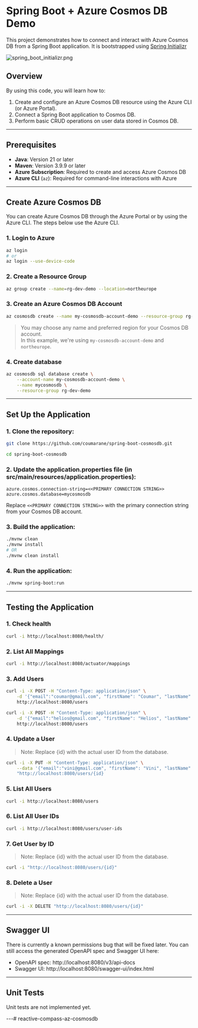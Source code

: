 # Spring Boot + Azure Cosmos DB Demo

This project demonstrates how to connect and interact with Azure Cosmos DB from a Spring Boot application. 
It is bootstrapped using [Spring Initializr](https://start.spring.io/)

![spring_boot_initializr.png](assets/spring_boot_initializr.png)

## Overview
By using this code, you will learn how to:

1. Create and configure an Azure Cosmos DB resource using the Azure CLI (or Azure Portal).
2. Connect a Spring Boot application to Cosmos DB.
3. Perform basic CRUD operations on user data stored in Cosmos DB.

---

## Prerequisites

- **Java**: Version 21 or later
- **Maven**: Version 3.9.9 or later
- **Azure Subscription**: Required to create and access Azure Cosmos DB
- **Azure CLI** (`az`): Required for command-line interactions with Azure

---
## Create Azure Cosmos DB

You can create Azure Cosmos DB through the Azure Portal or by using the Azure CLI. 
The steps below use the Azure CLI.

### 1. Login to Azure
```bash
az login
# or
az login --use-device-code
```

### 2. Create a Resource Group
```bash
az group create --name=rg-dev-demo --location=northeurope
```


### 3. Create an Azure Cosmos DB Account
```bash
az cosmosdb create --name my-cosmosdb-account-demo --resource-group rg-dev-demo
```
> You may choose any name and preferred region for your Cosmos DB account.  
> In this example, we're using `my-cosmosdb-account-demo` and `northeurope`.


### 4. Create database
```bash
az cosmosdb sql database create \
    --account-name my-cosmosdb-account-demo \
    --name mycosmosdb \
    --resource-group rg-dev-demo
```

---

## Set Up the Application
### 1. Clone the repository:

```bash
git clone https://github.com/coumarane/spring-boot-cosmosdb.git

cd spring-boot-cosmosdb
```
### 2. Update the application.properties file (in src/main/resources/application.properties):
```
azure.cosmos.connection-string=<<PRIMARY CONNECTION STRING>>
azure.cosmos.database=mycosmosdb
```

Replace `<<PRIMARY CONNECTION STRING>>` with the primary connection string from your Cosmos DB account.

### 3. Build the application:

```bash
./mvnw clean
./mvnw install
# OR 
./mvnw clean install
```

### 4. Run the application:
```bash
./mvnw spring-boot:run
```

---

## Testing the Application

### 1. Check health
```bash
curl -i http://localhost:8080/health/
```

### 2. List All Mappings
```bash
curl -i http://localhost:8080/actuator/mappings
```

### 3. Add Users
```bash
curl -i -X POST -H "Content-Type: application/json" \
    -d '{"email":"coumar@gmail.com", "firstName": "Coumar", "lastName": "COUPPANE", "city": "PARIS"}' \
    http://localhost:8080/users

curl -i -X POST -H "Content-Type: application/json" \
    -d '{"email":"helios@gmail.com", "firstName": "Helios", "lastName": "SUN", "city": "PONDICHERRY"}' \
    http://localhost:8080/users
```

### 4. Update a User
> Note: Replace {id} with the actual user ID from the database.
```bash
curl -i -X PUT -H "Content-Type: application/json" \
    --data '{"email":"vini@gmail.com", "firstName": "Vini", "lastName": "COUCOU", "city": "PARIS"}' \
    "http://localhost:8080/users/{id}
```

### 5. List All Users
```bash
curl -i http://localhost:8080/users
```

### 6. List All User IDs
```bash
curl -i http://localhost:8080/users/user-ids
```

### 7. Get User by ID
> Note: Replace {id} with the actual user ID from the database.
```bash
curl -i "http://localhost:8080/users/{id}"
```

### 8. Delete a User
> Note: Replace {id} with the actual user ID from the database.
```bash
curl -i -X DELETE "http://localhost:8080/users/{id}"
```

---

## Swagger UI
There is currently a known permissions bug that will be fixed later. 
You can still access the generated OpenAPI spec and Swagger UI here:
* OpenAPI spec: http://localhost:8080/v3/api-docs
* Swagger UI: http://localhost:8080/swagger-ui/index.html

---

## Unit Tests
Unit tests are not implemented yet.

---# reactive-compass-az-cosmosdb

